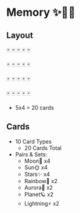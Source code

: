 # Memory ✨🎴🌈

## Layout

🃏 🃏 🃏 🃏 🃏

🃏 🃏 🃏 🃏 🃏

🃏 🃏 🃏 🃏 🃏

🃏 🃏 🃏 🃏 🃏

- 5x4 = 20 cards

## Cards

- 10 Card Types
    - 20 Cards Total
- Pairs & Sets:
    - Moon🌙        x4
    - Sun🌞         x4
    - Stars✨        x4
    - Rainbow🌈     x2
    - Aurora🌌      x2
    - Planet🪐       x2
    - Lightning⚡    x2
